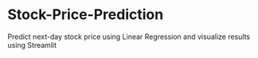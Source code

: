 # Stock-Price-Prediction
Predict next-day stock price using Linear Regression and visualize results using Streamlit
